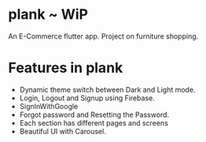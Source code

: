 # plank ~ WiP

An E-Commerce flutter app. Project on furniture shopping.

# Features in plank

- Dynamic theme switch between Dark and Light mode.
- Login, Logout and Signup using Firebase.
- SignInWithGoogle
- Forgot password and Resetting the Password.
- Each section has different pages and screens
- Beautiful UI with Carousel.